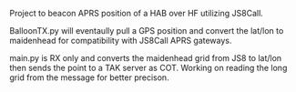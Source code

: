 Project to beacon APRS position of a HAB over HF utilizing JS8Call. 

BalloonTX.py will eventaully pull a GPS position and convert the lat/lon to maidenhead for compatibility with JS8Call APRS gateways.

main.py is RX only and converts the maidenhead grid from JS8 to lat/lon then sends the point to a TAK server as COT. Working on reading the long grid from the message for better precison.
